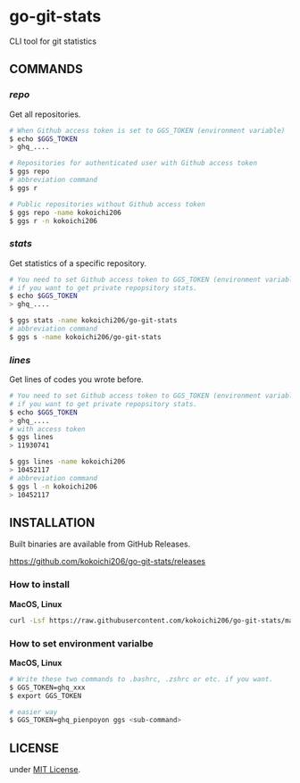 # go-git-stats

CLI tool for git statistics

## COMMANDS

### _repo_

Get all repositories.

```sh
# When Github access token is set to GGS_TOKEN (environment variable)
$ echo $GGS_TOKEN
> ghq_....

# Repositories for authenticated user with Github access token
$ ggs repo
# abbreviation command
$ ggs r

# Public repositories without Github access token
$ ggs repo -name kokoichi206
$ ggs r -n kokoichi206
```

### _stats_

Get statistics of a specific repository.

```sh
# You need to set Github access token to GGS_TOKEN (environment variable)
# if you want to get private repopsitory stats.
$ echo $GGS_TOKEN
> ghq_....

$ ggs stats -name kokoichi206/go-git-stats
# abbreviation command
$ ggs s -name kokoichi206/go-git-stats
```

### _lines_

Get lines of codes you wrote before.

```sh
# You need to set Github access token to GGS_TOKEN (environment variable)
# if you want to get private repopsitory stats.
$ echo $GGS_TOKEN
> ghq_....
# with access token
$ ggs lines
> 11930741

$ ggs lines -name kokoichi206
> 10452117
# abbreviation command
$ ggs l -n kokoichi206
> 10452117
```

## INSTALLATION

Built binaries are available from GitHub Releases.

https://github.com/kokoichi206/go-git-stats/releases

### How to install

**MacOS, Linux**

```sh
curl -Lsf https://raw.githubusercontent.com/kokoichi206/go-git-stats/main/scripts/installer.sh | bash
```

### How to set environment varialbe

**MacOS, Linux**

```sh
# Write these two commands to .bashrc, .zshrc or etc. if you want.
$ GGS_TOKEN=ghq_xxx
$ export GGS_TOKEN

# easier way
$ GGS_TOKEN=ghq_pienpoyon ggs <sub-command>
```

## LICENSE

under [MIT License](./LICENSE).
